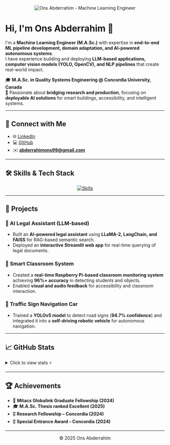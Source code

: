 <div align="center">

<img src="banner.png" alt="Ons Abderrahim - Machine Learning Engineer">

</div>

# Hi, I'm Ons Abderrahim 👋  

I'm a **Machine Learning Engineer (M.A.Sc.)** with expertise in **end-to-end ML pipeline development, domain adaptation, and AI-powered autonomous systems**.  
I have experience building and deploying **LLM-based applications, computer vision models (YOLO, OpenCV), and NLP pipelines** that create real-world impact.  

🎓 **M.A.Sc. in Quality Systems Engineering @ Concordia University, Canada**  
📌 Passionate about **bridging research and production**, focusing on **deployable AI solutions** for smart buildings, accessibility, and intelligent systems.  

---

## 🔗 Connect with Me
- 🌐 [LinkedIn](https://www.linkedin.com/in/ons-abderrahim/)  
- 💻 [GitHub](https://github.com/ons-abderrahim)  
- ✉️ **abderrahimons99@gmail.com**

---

## 🛠️ Skills & Tech Stack
<div align="center">

[![Skills](https://skillicons.dev/icons?i=python,pytorch,tensorflow,sklearn,opencv,docker,git,azure,streamlit,flask,langchain,cpp,sql,arduino,raspberrypi)](https://skillicons.dev)

</div>

---

## 🚀 Projects
### 🔹 AI Legal Assistant (LLM-based)
- Built an **AI-powered legal assistant** using **LLaMA-2, LangChain, and FAISS** for RAG-based semantic search.  
- Deployed an **interactive Streamlit web app** for real-time querying of legal documents.

### 🔹 Smart Classroom System
- Created a **real-time Raspberry Pi-based classroom monitoring system** achieving **96%+ accuracy** in detecting students and objects.  
- Enabled **visual and audio feedback** for accessibility and classroom interaction.

### 🔹 Traffic Sign Navigation Car
- Trained a **YOLOv5 model** to detect road signs (**94.7% confidence**) and integrated it into a **self-driving robotic vehicle** for autonomous navigation.

---

## 📈 GitHub Stats
<details>
  <summary>Click to view stats ⚡</summary>
  <div align="center">
    <img height="174px" src="https://github-readme-stats.vercel.app/api?username=ons-abderrahim&theme=tokyonight&show_icons=true&hide_border=true&count_private=true" />
    <img height="174px" src="https://github-readme-stats.vercel.app/api/top-langs?username=ons-abderrahim&theme=tokyonight&layout=compact&hide_border=true" />
  </div>
</details>

---

## 🏆 Achievements
- 🏅 **Mitacs Globalink Graduate Fellowship (2024)**  
- 🎓 **M.A.Sc. Thesis ranked Excellent (2025)**  
- 🎖️ **Research Fellowship – Concordia (2024)**  
- 🎖️ **Special Entrance Award – Concordia (2024)**  

---

<div align="center">

<footer>

© 2025 Ons Abderrahim  

</footer>

</div>
